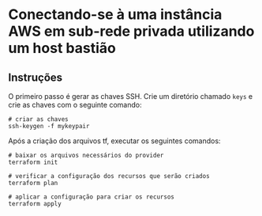 
# Conectando-se à uma instância AWS em sub-rede privada utilizando um host bastião

## Instruções

O primeiro passo é gerar as chaves SSH. Crie um diretório chamado `keys` e crie as chaves com o seguinte comando: 

```
# criar as chaves
ssh-keygen -f mykeypair

```

Após a criação dos arquivos tf, executar os seguintes comandos:

```
# baixar os arquivos necessários do provider
terraform init

# verificar a configuração dos recursos que serão criados
terraform plan

# aplicar a configuração para criar os recursos
terraform apply
```